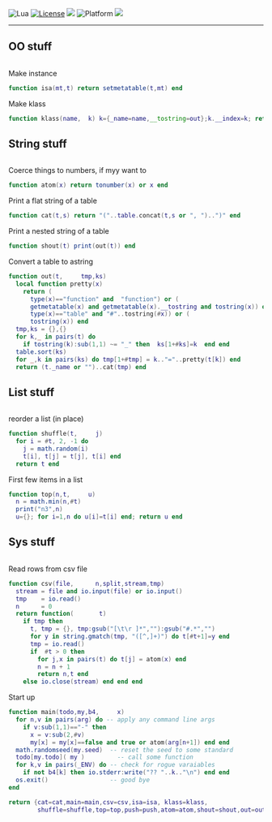 
<img alt="Lua" src="https://img.shields.io/badge/lua-v5.4-blue">&nbsp;<a 
href="https://github.com/timm/keys/blob/master/LICENSE.md"><img
alt="License" src="https://img.shields.io/badge/license-unlicense-red"></a> <img
src="https://img.shields.io/badge/purpose-ai%20,%20se-blueviolet"> <img
alt="Platform" src="https://img.shields.io/badge/platform-osx%20,%20linux-lightgrey"> <a
href="https://github.com/timm/keys/actions"><img
src="https://github.com/timm/keys/actions/workflows/unit-test.yml/badge.svg"></a>

<hr>

## OO stuff

```lua
```
Make instance

```lua
function isa(mt,t) return setmetatable(t,mt) end
```
Make klass

```lua
function klass(name,  k) k={_name=name,__tostring=out};k.__index=k; return k end
```
## String stuff

```lua
```
Coerce things to numbers, if myy want to

```lua
function atom(x) return tonumber(x) or x end
```
Print a flat string of a table

```lua
function cat(t,s) return "("..table.concat(t,s or ", ")..")" end
```
Print a nested string of a table

```lua
function shout(t) print(out(t)) end
```
Convert a table to astring

```lua
function out(t,     tmp,ks)
  local function pretty(x)
    return (
      type(x)=="function" and  "function") or (
      getmetatable(x) and getmetatable(x).__tostring and tostring(x)) or (
      type(x)=="table" and "#"..tostring(#x)) or ( 
      tostring(x)) end
  tmp,ks = {},{}
  for k,_ in pairs(t) do 
    if tostring(k):sub(1,1) ~= "_" then  ks[1+#ks]=k  end end
  table.sort(ks)
  for _,k in pairs(ks) do tmp[1+#tmp] = k.."="..pretty(t[k]) end
  return (t._name or "")..cat(tmp) end
```
## List stuff

```lua
```
reorder a list (in place)

```lua
function shuffle(t,     j)
  for i = #t, 2, -1 do
    j = math.random(i)
    t[i], t[j] = t[j], t[i] end
  return t end
```
First few items in a list

```lua
function top(n,t,     u) 
  n = math.min(n,#t)
  print("n3",n)
  u={}; for i=1,n do u[i]=t[i] end; return u end
```
## Sys stuff

```lua
```
Read rows from csv file

```lua
function csv(file,      n,split,stream,tmp)
  stream = file and io.input(file) or io.input()
  tmp    = io.read()
  n      = 0
  return function(       t)
    if tmp then
      t, tmp = {}, tmp:gsub("[\t\r ]*",""):gsub("#.*","")
      for y in string.gmatch(tmp, "([^,]+)") do t[#t+1]=y end
      tmp = io.read()
      if  #t > 0 then
        for j,x in pairs(t) do t[j] = atom(x) end
        n = n + 1
        return n,t end
    else io.close(stream) end end end
```
Start up

```lua
function main(todo,my,b4,     x)
  for n,v in pairs(arg) do -- apply any command line args
    if v:sub(1,1)=="-" then 
      x = v:sub(2,#v) 
      my[x] = my[x]==false and true or atom(arg[n+1]) end end 
  math.randomseed(my.seed)  -- reset the seed to some standard
  todo[my.todo]( my )         -- call some function
  for k,v in pairs(_ENV) do -- check for rogue varaiables
    if not b4[k] then io.stderr:write("?? "..k.."\n") end end  
  os.exit()                 -- good bye 
end

return {cat=cat,main=main,csv=csv,isa=isa, klass=klass,
        shuffle=shuffle,top=top,push=push,atom=atom,shout=shout,out=out} 

```

